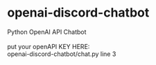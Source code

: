 # openai-discord-chatbot
Python OpenAI API Chatbot
<br/><br/>
put your openAPI KEY HERE: <br/>
    openai-discord-chatbot/chat.py line 3
